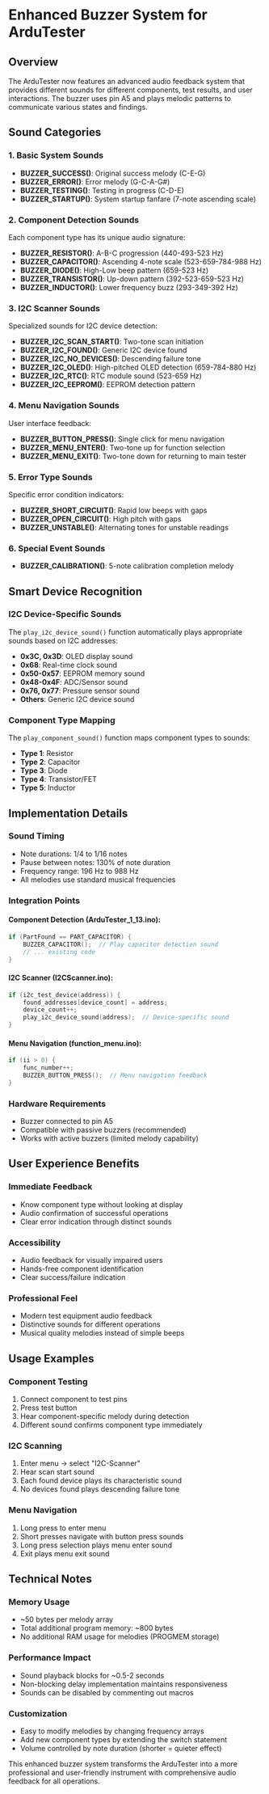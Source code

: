 # Enhanced Buzzer System for ArduTester

## Overview
The ArduTester now features an advanced audio feedback system that provides different sounds for different components, test results, and user interactions. The buzzer uses pin A5 and plays melodic patterns to communicate various states and findings.

## Sound Categories

### **1. Basic System Sounds**
- **BUZZER_SUCCESS()**: Original success melody (C-E-G)
- **BUZZER_ERROR()**: Error melody (G-C-A-G#)
- **BUZZER_TESTING()**: Testing in progress (C-D-E)
- **BUZZER_STARTUP()**: System startup fanfare (7-note ascending scale)

### **2. Component Detection Sounds**
Each component type has its unique audio signature:

- **BUZZER_RESISTOR()**: A-B-C progression (440-493-523 Hz)
- **BUZZER_CAPACITOR()**: Ascending 4-note scale (523-659-784-988 Hz)
- **BUZZER_DIODE()**: High-Low beep pattern (659-523 Hz)
- **BUZZER_TRANSISTOR()**: Up-down pattern (392-523-659-523 Hz)
- **BUZZER_INDUCTOR()**: Lower frequency buzz (293-349-392 Hz)

### **3. I2C Scanner Sounds**
Specialized sounds for I2C device detection:

- **BUZZER_I2C_SCAN_START()**: Two-tone scan initiation
- **BUZZER_I2C_FOUND()**: Generic I2C device found
- **BUZZER_I2C_NO_DEVICES()**: Descending failure tone
- **BUZZER_I2C_OLED()**: High-pitched OLED detection (659-784-880 Hz)
- **BUZZER_I2C_RTC()**: RTC module sound (523-659 Hz)
- **BUZZER_I2C_EEPROM()**: EEPROM detection pattern

### **4. Menu Navigation Sounds**
User interface feedback:

- **BUZZER_BUTTON_PRESS()**: Single click for menu navigation
- **BUZZER_MENU_ENTER()**: Two-tone up for function selection
- **BUZZER_MENU_EXIT()**: Two-tone down for returning to main tester

### **5. Error Type Sounds**
Specific error condition indicators:

- **BUZZER_SHORT_CIRCUIT()**: Rapid low beeps with gaps
- **BUZZER_OPEN_CIRCUIT()**: High pitch with gaps
- **BUZZER_UNSTABLE()**: Alternating tones for unstable readings

### **6. Special Event Sounds**
- **BUZZER_CALIBRATION()**: 5-note calibration completion melody

## Smart Device Recognition

### **I2C Device-Specific Sounds**
The `play_i2c_device_sound()` function automatically plays appropriate sounds based on I2C addresses:

- **0x3C, 0x3D**: OLED display sound
- **0x68**: Real-time clock sound
- **0x50-0x57**: EEPROM memory sound
- **0x48-0x4F**: ADC/Sensor sound
- **0x76, 0x77**: Pressure sensor sound
- **Others**: Generic I2C device sound

### **Component Type Mapping**
The `play_component_sound()` function maps component types to sounds:

- **Type 1**: Resistor
- **Type 2**: Capacitor
- **Type 3**: Diode
- **Type 4**: Transistor/FET
- **Type 5**: Inductor

## Implementation Details

### **Sound Timing**
- Note durations: 1/4 to 1/16 notes
- Pause between notes: 130% of note duration
- Frequency range: 196 Hz to 988 Hz
- All melodies use standard musical frequencies

### **Integration Points**

#### **Component Detection** (ArduTester_1_13.ino):
```cpp
if (PartFound == PART_CAPACITOR) {
    BUZZER_CAPACITOR();  // Play capacitor detection sound
    // ... existing code
}
```

#### **I2C Scanner** (I2CScanner.ino):
```cpp
if (i2c_test_device(address)) {
    found_addresses[device_count] = address;
    device_count++;
    play_i2c_device_sound(address);  // Device-specific sound
}
```

#### **Menu Navigation** (function_menu.ino):
```cpp
if (ii > 0) {
    func_number++;
    BUZZER_BUTTON_PRESS();  // Menu navigation feedback
}
```

### **Hardware Requirements**
- Buzzer connected to pin A5
- Compatible with passive buzzers (recommended)
- Works with active buzzers (limited melody capability)

## User Experience Benefits

### **Immediate Feedback**
- Know component type without looking at display
- Audio confirmation of successful operations
- Clear error indication through distinct sounds

### **Accessibility**
- Audio feedback for visually impaired users
- Hands-free component identification
- Clear success/failure indication

### **Professional Feel**
- Modern test equipment audio feedback
- Distinctive sounds for different operations
- Musical quality melodies instead of simple beeps

## Usage Examples

### **Component Testing**
1. Connect component to test pins
2. Press test button
3. Hear component-specific melody during detection
4. Different sound confirms component type immediately

### **I2C Scanning**
1. Enter menu → select "I2C-Scanner"
2. Hear scan start sound
3. Each found device plays its characteristic sound
4. No devices found plays descending failure tone

### **Menu Navigation**
1. Long press to enter menu
2. Short presses navigate with button press sounds
3. Long press selection plays menu enter sound
4. Exit plays menu exit sound

## Technical Notes

### **Memory Usage**
- ~50 bytes per melody array
- Total additional program memory: ~800 bytes
- No additional RAM usage for melodies (PROGMEM storage)

### **Performance Impact**
- Sound playback blocks for ~0.5-2 seconds
- Non-blocking delay implementation maintains responsiveness
- Sounds can be disabled by commenting out macros

### **Customization**
- Easy to modify melodies by changing frequency arrays
- Add new component types by extending the switch statement
- Volume controlled by note duration (shorter = quieter effect)

This enhanced buzzer system transforms the ArduTester into a more professional and user-friendly instrument with comprehensive audio feedback for all operations.